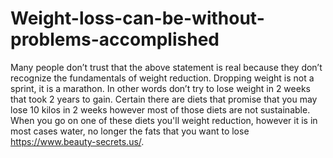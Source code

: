 # Weight-loss-can-be-without-problems-accomplished
Many people don’t trust that the above statement is real because they don’t recognize the fundamentals of weight reduction. Dropping weight is not a sprint, it is a marathon. In other words don’t try to lose weight in 2 weeks that took 2 years to gain. Certain there are diets that promise that you may lose 10 kilos in 2 weeks however most of those diets are not sustainable. When you go on one of these diets you'll weight reduction, however it is in most cases water, no longer the fats that you want to lose https://www.beauty-secrets.us/. 
